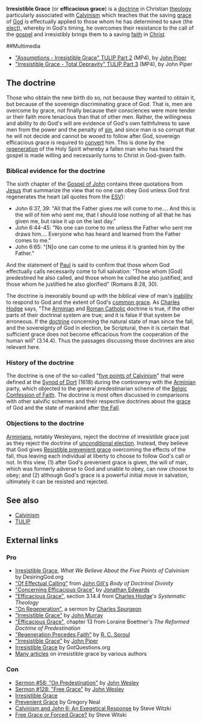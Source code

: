 **Irresistible Grace** (or **efficacious grace**) is a
[doctrine](Doctrine "Doctrine") in Christian
[theology](Theology "Theology") particularly associated with
[Calvinism](Calvinism "Calvinism") which teaches that the saving
[grace](Grace "Grace") of [God](God "God") is effectually applied
to those whom he has determined to save (the
[elect](Predestination "Predestination")), whereby in God's timing,
he overcomes their resistance to the call of the
[gospel](Gospel "Gospel") and irresistibly brings them to a saving
[faith](Faith "Faith") in [Christ](Jesus "Jesus").

##Multimedia

-   ["Assumptions - Irresistible Grace" TULIP Part 2](http://www.desiringgod.org/ResourceLibrary/MediaPlayer/2279/Video/)
    (MP4), by [John Piper](John_Piper "John Piper")
-   ["Irresistible Grace - Total Depravity" TULIP Part 3](http://www.desiringgod.org/ResourceLibrary/MediaPlayer/2280/Video/)
    (MP4), by John Piper

## The doctrine

Those who obtain the new birth do so, not because they wanted to
obtain it, but because of the sovereign discriminating grace of
God. That is, men are overcome by grace, not finally because their
consciences were more tender or their faith more tenacious than
that of other men. Rather, the willingness and ability to do God's
will are evidence of God's own faithfulness to save men from the
power and the penalty of [sin](Sin "Sin"), and since man is so
corrupt that he will not decide and cannot be wooed to follow after
God, sovereign efficacious grace is required to
[convert](Conversion "Conversion") him. This is done by the
[regeneration](Regeneration "Regeneration") of the Holy Spirit
whereby a fallen man who has heard the gospel is made willing and
necessarily turns to Christ in God-given faith.

### Biblical evidence for the doctrine

The sixth chapter of the
[Gospel of John](Gospel_of_John "Gospel of John") contains three
quotations from [Jesus](Jesus "Jesus") that summarize the view that
no one can obey God unless God first regenerates the heart (all
quotes from the
[ESV](English_Standard_Version "English Standard Version")):

-   John 6:37, 39: "All that the Father gives me will come to
    me.... And this is the will of him who sent me, that I should lose
    nothing of all that he has given me, but raise it up on the last
    day."
-   John 6:44-45: "No one can come to me unless the Father who sent
    me draws him.... Everyone who has heard and learned from the Father
    comes to me."
-   John 6:65: "[N]o one can come to me unless it is granted him by
    the Father."

And the statement of [Paul](Paul "Paul") is said to confirm that
those whom God effectually calls necessarily come to full
salvation: "Those whom [God] predestined he also called, and those
whom he called he also justified, and those whom he justified he
also glorified" (Romans 8:28, 30).

The doctrine is inexorably bound up with the biblical view of man's
[inability](Total_depravity "Total depravity") to respond to God
and the extent of God's
[common grace](Common_grace "Common grace"). As
[Charles Hodge](Charles_Hodge "Charles Hodge") says, "The
[Arminian](Arminianism "Arminianism") and
[Roman Catholic](Roman_Catholicism "Roman Catholicism") doctrine is
true, if the other parts of their doctrinal system are true; and it
is false if that system be erroneous. If the
[doctrine](Doctrine "Doctrine") concerning the natural state of man
since the fall, and the sovereignty of God in election, be
Scriptural, then it is certain that sufficient grace does not
become efficacious from the cooperation of the human will"
(3.14.4). Thus the passages discussing those doctrines are also
relevant here.

### History of the doctrine

The doctrine is one of the so-called
"[five points of Calvinism](Calvinism#Salvation_.28Five_Points_of_Calvinism.29 "Calvinism")"
that were defined at the
[Synod of Dort](Synod_of_Dort "Synod of Dort") (1618) during the
controversy with the [Arminian](Arminianism "Arminianism") party,
which objected to the general predestinarian scheme of the
[Belgic Confession of Faith](Belgic_Confession_of_Faith "Belgic Confession of Faith").
The doctrine is most often discussed in comparisons with other
salvific schemes and their respective doctrines about the
[grace](Grace "Grace") of God and the state of mankind after
[the Fall](The_Fall "The Fall").

### Objections to the doctrine

[Arminians](Arminianism "Arminianism"), notably Wesleyans, reject
the doctrine of irresistible grace just as they reject the doctrine
of
[unconditional election](Unconditional_election "Unconditional election").
Instead, they believe that God gives
[Resistible prevenient grace](Resistible_prevenient_grace "Resistible prevenient grace")
overcoming the effects of the fall, thus leaving each individual at
liberty to choose to follow God's call or not. In this view, (1)
after God's prevenient grace is given, the will of man, which was
formerly adverse to God and unable to obey, can now choose to obey;
and (2) although God's grace is a powerful initial move in
salvation, ultimately it can be resisted and rejected.

## See also

-   [Calvinism](Calvinism "Calvinism")
-   [TULIP](TULIP "TULIP")

## External links

### Pro

-   [Irresistible Grace](http://www.desiringgod.org/ResourceLibrary/Articles/ByDate/1985/1487_What_We_Believe_About_the_Five_Points_of_Calvinism/#Grace),
    *What We Believe About the Five Points of Calvinism* by
    DesiringGod.org
-   ["Of Effectual Calling"](http://www.pbministries.org/books/gill/Doctrinal_Divinity/Book_6/book6_12.htm)
    from [John Gill's](John_Gill "John Gill")
    *Body of Doctrinal Divinity*
-   ["Concerning Efficacious Grace"](http://www.ccel.org/ccel/edwards/works2.xi.iv.html)
    by [Jonathan Edwards](Jonathan_Edwards "Jonathan Edwards")
-   ["Efficacious Grace"](http://www.dabar.org/Theology/Hodge/HodgeVIII/P3_C14.htm#s4),
    section 3.14.4 from
    [Charles Hodge](Charles_Hodge "Charles Hodge")'s
    *Systematic Theology*
-   ["On Regeneration"](http://www.founders.org/FJ48/article5_fr.html),
    a sermon by [Charles Spurgeon](Charles_Spurgeon "Charles Spurgeon")
-   ["Irresistible Grace"](http://www.the-highway.com/Irresistible_Murray.html)
    by
    [John Murray](index.php?title=John_Murray_(theologian)&action=edit&redlink=1 "John Murray (theologian) (page does not exist)")
-   ["Efficacious Grace"](http://www.ccel.org/b/boettner/predest/13.htm),
    chapter 13 from Loraine Boettner's
    *The Reformed Doctrine of Predestination*
-   ["Regeneration Precedes Faith"](http://www.monergism.com/thethreshold/articles/onsite/sproul01.html)
    by [R. C. Sproul](R._C._Sproul "R. C. Sproul")
-   ["Irresistible Grace"](http://www.monergism.com/thethreshold/articles/piper/irresistable.html)
    by [John Piper](John_Piper "John Piper")
-   [Irresistible Grace](http://www.gotquestions.org/irresistible-grace.html)
    by GotQuestions.org
-   [Many articles](http://www.monergism.com/thethreshold/articles/topic/irresistable.html)
    on irresistible grace by various authors

### Con

-   [Sermon \#58: "On Predestination"](http://gbgm-umc.org/umhistory/wesley/sermons/serm-058.stm)
    by [John Wesley](John_Wesley "John Wesley")
-   [Sermon \#128: "Free Grace"](http://gbgm-umc.org/umhistory/wesley/sermons/serm-128.stm)
    by [John Wesley](John_Wesley "John Wesley")
-   [Irresistible Grace](http://www.biblelife.org/calvinism_grace.htm)
-   [Prevenient Grace](http://www.revneal.org/Writings/on.htm) by
    Gregory Neal
-   [Calvinism and John 6: An Exegetical Response](http://www.fwponline.cc/v23n1/johnsixPt1_witzki.html)
    by Steve Witzki
-   [Free Grace or Forced Grace?](http://www.fwponline.cc/v19n1switzki.html)
    by Steve Witski



